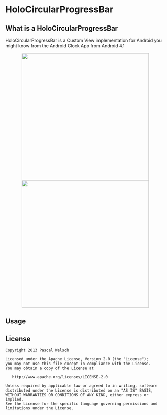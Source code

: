 HoloCircularProgressBar
=======================

## What is a HoloCircularProgressBar

HoloCircularProgressBar is a Custom View implementation for Android you might know from the Android Clock App from Android 4.1


<div align="center">
  <img style="height:400px" src="https://raw.github.com/passsy/HoloCircularProgressBar/master/raw/screenshot1.png"/>
  <img style="height:400px"   src="https://raw.github.com/passsy/HoloCircularProgressBar/master/raw/screenshot2.png"/>
</div>


## Usage


## License

    Copyright 2013 Pascal Welsch

    Licensed under the Apache License, Version 2.0 (the "License");
    you may not use this file except in compliance with the License.
    You may obtain a copy of the License at

       http://www.apache.org/licenses/LICENSE-2.0

    Unless required by applicable law or agreed to in writing, software
    distributed under the License is distributed on an "AS IS" BASIS,
    WITHOUT WARRANTIES OR CONDITIONS OF ANY KIND, either express or implied.
    See the License for the specific language governing permissions and
    limitations under the License.
